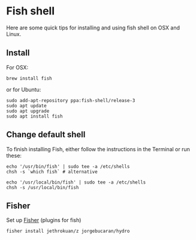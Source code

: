 # Fish shell

Here are some quick tips for installing and using fish shell on OSX and Linux.

## Install

For OSX:

```
brew install fish
```

or for Ubuntu:

```
sudo add-apt-repository ppa:fish-shell/release-3
sudo apt update
sudo apt upgrade
sudo apt install fish
```

## Change default shell

To finish installing Fish, either follow the instructions in the Terminal or run these:

```
echo '/usr/bin/fish' | sudo tee -a /etc/shells
chsh -s `which fish` # alternative
```

```
echo '/usr/local/bin/fish' | sudo tee -a /etc/shells
chsh -s /usr/local/bin/fish
```

## Fisher

Set up [Fisher](https://github.com/jorgebucaran/fisher#install) (plugins for fish)

```
fisher install jethrokuan/z jorgebucaran/hydro
```
